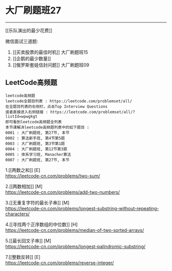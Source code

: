 # 大厂刷题班27

---

[[乐队演出的最少花费]]

微信面试三道题:
1. [[买卖股票的最佳时机]] 大厂刷题班15  
2. [[企鹅的最少数量]]
3. [[俄罗斯套娃信封问题]] 大厂刷题班09  

## LeetCode高频题
```
leetcode高频题
leetcode全题目列表 : https://leetcode.com/problemset/all/
在全题目列表的右侧栏，点击Top Interview Questions
或者直接进入右侧链接 : https://leetcode.com/problemset/all/?listId=wpwgkgt
即可看到leetcode高频题全列表
本节课解决leetcode高频题列表中的如下题目 : 
0001 : 大厂刷题班, 第27节, 本节
0002 : 算法新手班, 第4节第5题
0003 : 大厂刷题班, 第3节第1题
0004 : 大厂刷题班, 第12节第3题
0005 : 体系学习班, Manacher算法
0007 : 大厂刷题班, 第27节, 本节
```


1.[[两数之和]] [E]     
https://leetcode-cn.com/problems/two-sum/

2.[[两数相加]] [M]    
https://leetcode-cn.com/problems/add-two-numbers/

3.[[无重复字符的最长子串]] [M]    
https://leetcode-cn.com/problems/longest-substring-without-repeating-characters/

4.[[寻找两个正序数组的中位数]] [H]    
https://leetcode-cn.com/problems/median-of-two-sorted-arrays/

5.[[最长回文子串]] [M]    
https://leetcode-cn.com/problems/longest-palindromic-substring/

7.[[整数反转]] [E]    
https://leetcode-cn.com/problems/reverse-integer/
